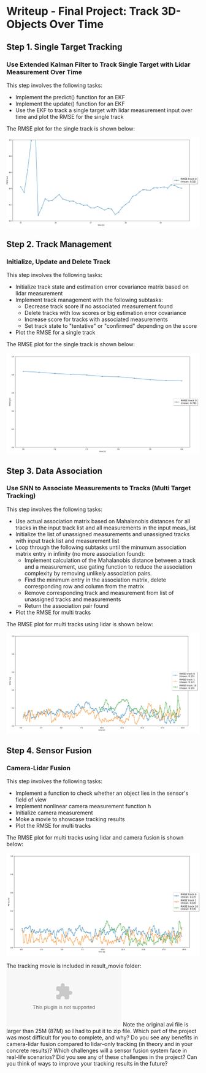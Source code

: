 # Writeup - Final Project: Track 3D-Objects Over Time

## Step 1. Single Target Tracking

### Use Extended Kalman Filter to Track Single Target with Lidar Measurement Over Time

This step involves the following tasks:
* Implement the predict() function for an EKF
* Implement the update() function for an EKF
* Use the EKF to track a single target with lidar measurement input over time and plot the RMSE for the single track

The RMSE plot for the single track is shown below:

![](/img/Step1_RMSE.png)

## Step 2. Track Management

### Initialize, Update and Delete Track

This step involves the following tasks:
* Initialize track state and estimation error covariance matrix based on lidar measurement
* Implement track management with the following subtasks:
     - Decrease track score if no associated measurement found
     - Delete tracks with low scores or big estimation error covariance
     - Increase score for tracks with associated measurements
     - Set track state to "tentative" or "confirmed" depending on the score
* Plot the RMSE for a single track

The RMSE plot for the single track is shown below:

![](/img/Step2_RMSE.png)

## Step 3. Data Association

### Use SNN to Associate Measurements to Tracks (Multi Target Tracking)

This step involves the following tasks:
* Use actual association matrix based on Mahalanobis distances for all tracks in the input track list and all measurements in the input meas_list
* Initialize the list of unassigned measurements and unassigned tracks with input track list and measurement list
* Loop through the following subtasks until the minumum association matrix entry in infinity (no more association found):
    - Implement calculation of the Mahalanobis distance between a track and a measurement, use gating function to reduce the association complexity by removing unlikely association pairs.
    - Find the minimum entry in the association matrix, delete corresponding row and column from the matrix
    - Remove corresponding track and measurement from list of unassigned tracks and measurements
    - Return the association pair found
* Plot the RMSE for multi tracks

The RMSE plot for multi tracks using lidar is shown below:

![](/img/Step3_RMSE.png)

## Step 4. Sensor Fusion

### Camera-Lidar Fusion

This step involves the following tasks:
* Implement a function to check whether an object lies in the sensor's field of view
* Implement nonlinear camera measurement function h
* Initialize camera measurement 
* Moke a movie to showcase tracking results
* Plot the RMSE for multi tracks

The RMSE plot for multi tracks using lidar and camera fusion is shown below:

![](/img/Step4_RMSE.png)

The tracking movie is included in result_movie folder: ![movie](/result_movie/my_tracking_results.zip)
Note the original avi file is larger than 25M (87M) so I had to put it to zip file.
 Which part of the project was most difficult for you to complete, and why?
Do you see any benefits in camera-lidar fusion compared to lidar-only tracking (in theory and in your concrete results)?
Which challenges will a sensor fusion system face in real-life scenarios? Did you see any of these challenges in the project?
Can you think of ways to improve your tracking results in the future?
